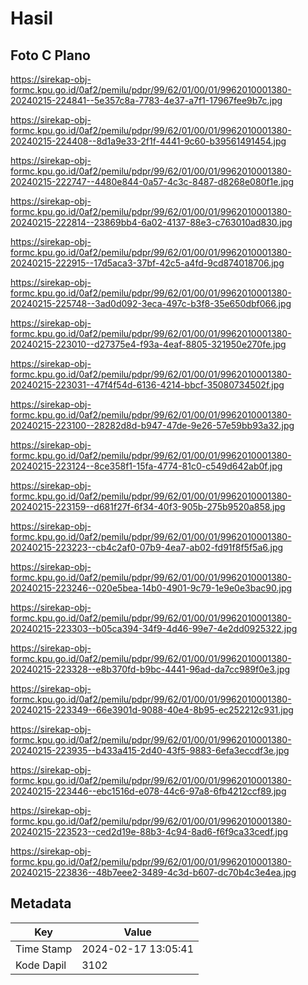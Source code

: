 # Hasil

## Foto C Plano

https://sirekap-obj-formc.kpu.go.id/0af2/pemilu/pdpr/99/62/01/00/01/9962010001380-20240215-224841--5e357c8a-7783-4e37-a7f1-17967fee9b7c.jpg

https://sirekap-obj-formc.kpu.go.id/0af2/pemilu/pdpr/99/62/01/00/01/9962010001380-20240215-224408--8d1a9e33-2f1f-4441-9c60-b39561491454.jpg

https://sirekap-obj-formc.kpu.go.id/0af2/pemilu/pdpr/99/62/01/00/01/9962010001380-20240215-222747--4480e844-0a57-4c3c-8487-d8268e080f1e.jpg

https://sirekap-obj-formc.kpu.go.id/0af2/pemilu/pdpr/99/62/01/00/01/9962010001380-20240215-222814--23869bb4-6a02-4137-88e3-c763010ad830.jpg

https://sirekap-obj-formc.kpu.go.id/0af2/pemilu/pdpr/99/62/01/00/01/9962010001380-20240215-222915--17d5aca3-37bf-42c5-a4fd-9cd874018706.jpg

https://sirekap-obj-formc.kpu.go.id/0af2/pemilu/pdpr/99/62/01/00/01/9962010001380-20240215-225748--3ad0d092-3eca-497c-b3f8-35e650dbf066.jpg

https://sirekap-obj-formc.kpu.go.id/0af2/pemilu/pdpr/99/62/01/00/01/9962010001380-20240215-223010--d27375e4-f93a-4eaf-8805-321950e270fe.jpg

https://sirekap-obj-formc.kpu.go.id/0af2/pemilu/pdpr/99/62/01/00/01/9962010001380-20240215-223031--47f4f54d-6136-4214-bbcf-35080734502f.jpg

https://sirekap-obj-formc.kpu.go.id/0af2/pemilu/pdpr/99/62/01/00/01/9962010001380-20240215-223100--28282d8d-b947-47de-9e26-57e59bb93a32.jpg

https://sirekap-obj-formc.kpu.go.id/0af2/pemilu/pdpr/99/62/01/00/01/9962010001380-20240215-223124--8ce358f1-15fa-4774-81c0-c549d642ab0f.jpg

https://sirekap-obj-formc.kpu.go.id/0af2/pemilu/pdpr/99/62/01/00/01/9962010001380-20240215-223159--d681f27f-6f34-40f3-905b-275b9520a858.jpg

https://sirekap-obj-formc.kpu.go.id/0af2/pemilu/pdpr/99/62/01/00/01/9962010001380-20240215-223223--cb4c2af0-07b9-4ea7-ab02-fd91f8f5f5a6.jpg

https://sirekap-obj-formc.kpu.go.id/0af2/pemilu/pdpr/99/62/01/00/01/9962010001380-20240215-223246--020e5bea-14b0-4901-9c79-1e9e0e3bac90.jpg

https://sirekap-obj-formc.kpu.go.id/0af2/pemilu/pdpr/99/62/01/00/01/9962010001380-20240215-223303--b05ca394-34f9-4d46-99e7-4e2dd0925322.jpg

https://sirekap-obj-formc.kpu.go.id/0af2/pemilu/pdpr/99/62/01/00/01/9962010001380-20240215-223328--e8b370fd-b9bc-4441-96ad-da7cc989f0e3.jpg

https://sirekap-obj-formc.kpu.go.id/0af2/pemilu/pdpr/99/62/01/00/01/9962010001380-20240215-223349--66e3901d-9088-40e4-8b95-ec252212c931.jpg

https://sirekap-obj-formc.kpu.go.id/0af2/pemilu/pdpr/99/62/01/00/01/9962010001380-20240215-223935--b433a415-2d40-43f5-9883-6efa3eccdf3e.jpg

https://sirekap-obj-formc.kpu.go.id/0af2/pemilu/pdpr/99/62/01/00/01/9962010001380-20240215-223446--ebc1516d-e078-44c6-97a8-6fb4212ccf89.jpg

https://sirekap-obj-formc.kpu.go.id/0af2/pemilu/pdpr/99/62/01/00/01/9962010001380-20240215-223523--ced2d19e-88b3-4c94-8ad6-f6f9ca33cedf.jpg

https://sirekap-obj-formc.kpu.go.id/0af2/pemilu/pdpr/99/62/01/00/01/9962010001380-20240215-223836--48b7eee2-3489-4c3d-b607-dc70b4c3e4ea.jpg


## Metadata

| Key        | Value               |
| ---------- | ------------------- |
| Time Stamp | 2024-02-17 13:05:41 |
| Kode Dapil | 3102                |



